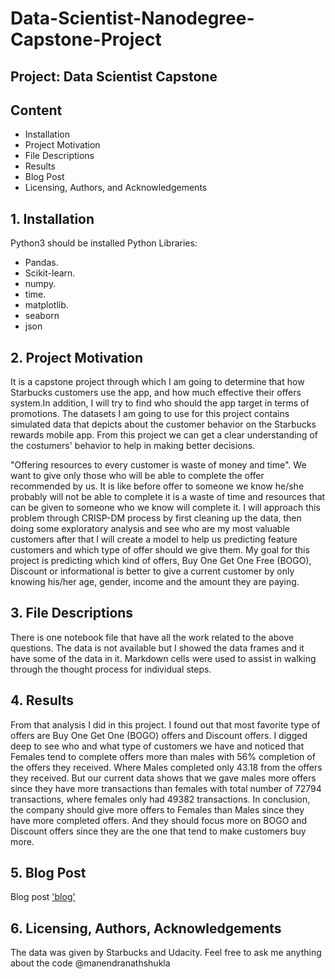 # Data-Scientist-Nanodegree-Capstone-Project
## Project: Data Scientist Capstone
## Content
 - Installation
 - Project Motivation
 - File Descriptions
 - Results
 - Blog Post
 - Licensing, Authors, and Acknowledgements
## 1. Installation
Python3 should be installed
Python Libraries:
 - Pandas.
 - Scikit-learn.
 - numpy.
 - time.
 - matplotlib.
 - seaborn
 - json
## 2. Project Motivation
It is a capstone project through which I am going to determine that how Starbucks customers use the app, and how much effective their offers system.In addition, I will try to find who should the app target in terms of promotions. The datasets I am going to use for this project contains simulated data that depicts about the  customer behavior on the Starbucks rewards mobile app. From this project we can get a clear understanding of the costumers' behavior to help in making better decisions.

"Offering resources to every customer is waste of money and time". We want to give only those who will be able to complete the offer recommended by us. It is like before offer to someone we know he/she probably will not be able to complete it is a waste of time and resources that can be given to someone who we know will complete it. I will approach this problem through CRISP-DM process by first cleaning up the data, then doing some exploratory analysis and see who are my most valuable customers after that I will create a model to help us predicting feature customers and which type of offer should we give them.
My goal for this project is predicting which kind of offers, Buy One Get One Free (BOGO), Discount or informational is better to give a current customer by only knowing his/her age, gender, income and the amount they are paying.

## 3. File Descriptions
There is one notebook file that have all the work related to the above questions. The data is not available but I showed the data frames and it have some of the data in it. Markdown cells were used to assist in walking through the thought process for individual steps.

## 4. Results
From that analysis I did in this project. I found out that most favorite type of offers are Buy One Get One (BOGO) offers and Discount offers. I digged deep to see who and what type of customers we have and noticed that Females tend to complete offers more than males with 56% completion of the offers they received. Where Males completed only 43.18 from the offers they received. But our current data shows that we gave males more offers since they have more transactions than females with total number of 72794 transactions, where females only had 49382 transactions. In conclusion, the company should give more offers to Females than Males since they have more completed offers. And they should focus more on BOGO and Discount offers since they are the one that tend to make customers buy more.

## 5. Blog Post

Blog post ['blog'](http://mythingswork.herokuapp.com/post/11/)

## 6. Licensing, Authors, Acknowledgements
The data was given by Starbucks and Udacity. Feel free to ask me anything about the code @manendranathshukla
